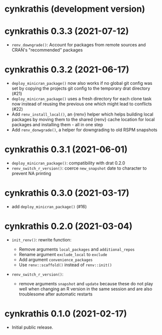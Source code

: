 # cynkrathis (development version)

<!-- NEWS.md is maintained by https://cynkra.github.io/fledge, do not edit -->

# cynkrathis 0.3.3 (2021-07-12)

- `renv_downgrade()`: Account for packages from remote sources and CRAN's "recommended" packages


# cynkrathis 0.3.2 (2021-06-17)

- `deploy_minicran_package()` now also works if no global git config was set by copying the projects git config to the temporary drat directory (#21)
- `deploy_minicran_package()` uses a fresh directory for each clone task now instead of reusing the previous one which might lead to conflicts (#22)
- Add `renv_install_local()`, an {renv} helper which helps building local packages by moving them to the shared {renv} cache location for local packages and installing them - all in one step
- Add `renv_donwgrade()`, a helper for downgrading to old RSPM snapshots


# cynkrathis 0.3.1 (2021-06-01)

- `deploy_minicran_package()`: compatibility with drat 0.2.0
- `renv_switch_r_version()`: coerce `new_snapshot` date to character to prevent NA printing


# cynkrathis 0.3.0 (2021-03-17)

- add `deploy_minicran_package()` (#16)

# cynkrathis 0.2.0 (2021-03-04)

- `init_renv()`: rewrite function: 
  - Remove arguments `local_packages` and `additional_repos`
  - Rename argument `exclude_local` to `exclude`
  - Add argument `convenience_packages`
  - Use `renv::scaffold()` instead of `renv::init()`
  
- `renv_switch_r_version()`:
   - remove arguments `snapshot` and `update` because these do not play well 
     when changing an R version in the same session and are also troublesome
     after automatic restarts


# cynkrathis 0.1.0 (2021-02-17)

- Initial public release.

